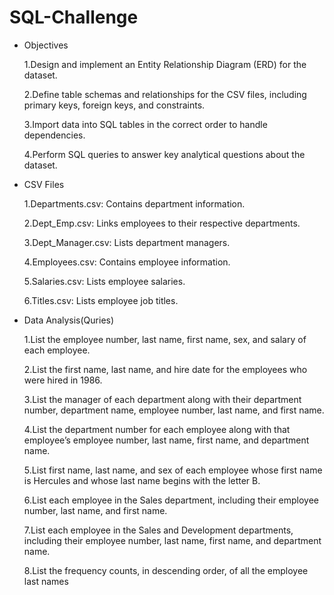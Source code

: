 # SQL-Challenge

* Objectives
    
    1.Design and implement an Entity Relationship Diagram (ERD) for the dataset.

    2.Define table schemas and relationships for the CSV files, including primary keys, foreign keys, and constraints.
    
    3.Import data into SQL tables in the correct order to handle dependencies.
    
    4.Perform SQL queries to answer key analytical questions about the dataset.


* CSV Files

    1.Departments.csv: Contains department information.

    2.Dept_Emp.csv: Links employees to their respective departments.

    3.Dept_Manager.csv: Lists department managers.

    4.Employees.csv: Contains employee information.

    5.Salaries.csv: Lists employee salaries.
    
    6.Titles.csv: Lists employee job titles.


* Data Analysis(Quries)

    1.List the employee number, last name, first name, sex, and salary of each employee.

    2.List the first name, last name, and hire date for the employees who were hired in 1986.

    3.List the manager of each department along with their department number, department name, employee number, last name, and first name.

    4.List the department number for each employee along with that employee’s employee number, last name, first name, and department name.

    5.List first name, last name, and sex of each employee whose first name is Hercules and whose last name begins with the letter B.

    6.List each employee in the Sales department, including their employee number, last name, and first name.

    7.List each employee in the Sales and Development departments, including their employee number, last name, first name, and department name.

    8.List the frequency counts, in descending order, of all the employee last names 